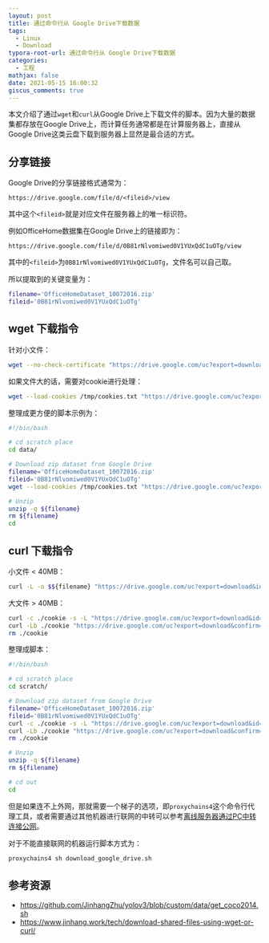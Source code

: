 ```yaml
---
layout: post
title: 通过命令行从 Google Drive下载数据
tags:
  - Linux
  - Download
typora-root-url: 通过命令行从 Google Drive下载数据
categories:
  - 工程
mathjax: false
date: 2021-05-15 16:00:32
giscus_comments: true
---
```


本文介绍了通过`wget`和`curl`从Google Drive上下载文件的脚本。因为大量的数据集都存放在Google Drive上，而计算任务通常都是在计算服务器上，直接从Google Drive这类云盘下载到服务器上显然是最合适的方式。

<!-- more -->

## 分享链接

Google Drive的分享链接格式通常为：

```http
https://drive.google.com/file/d/<fileid>/view
```

其中这个`<fileid>`就是对应文件在服务器上的唯一标识符。

例如OfficeHome数据集在Google Drive上的链接即为：

```http
https://drive.google.com/file/d/0B81rNlvomiwed0V1YUxQdC1uOTg/view
```

其中的`<fileid>`为`0B81rNlvomiwed0V1YUxQdC1uOTg`，文件名可以自己取。

所以提取到的关键变量为：

```bash
filename='OfficeHomeDataset_10072016.zip'
fileid='0B81rNlvomiwed0V1YUxQdC1uOTg'
```

## wget 下载指令

针对小文件：

```bash
wget --no-check-certificate "https://drive.google.com/uc?export=download&id=$${fileid}" -O $${filename}
```

如果文件大的话，需要对cookie进行处理：

```bash
wget --load-cookies /tmp/cookies.txt "https://drive.google.com/uc?export=download&confirm=$$(wget --quiet --save-cookies /tmp/cookies.txt --keep-session-cookies --no-check-certificate 'https://drive.google.com/uc?export=download&id=$${fileid}' -O- | sed -rn 's/.confirm=([0-9A-Za-z_]+)./\1\n/p')&id=$${fileid}" -O $${filename} && rm -rf /tmp/cookies.txt
```

整理成更方便的脚本示例为：

```sh
#!/bin/bash

# cd scratch place
cd data/

# Download zip dataset from Google Drive
filename='OfficeHomeDataset_10072016.zip'
fileid='0B81rNlvomiwed0V1YUxQdC1uOTg'
wget --load-cookies /tmp/cookies.txt "https://drive.google.com/uc?export=download&confirm=$$(wget --quiet --save-cookies /tmp/cookies.txt --keep-session-cookies --no-check-certificate 'https://drive.google.com/uc?export=download&id=$${fileid}' -O- | sed -rn 's/.confirm=([0-9A-Za-z_]+)./\1\n/p')&id=$${fileid}" -O $${filename} && rm -rf /tmp/cookies.txt

# Unzip
unzip -q ${filename}
rm ${filename}
cd
```

## curl 下载指令

小文件 < 40MB：

```bash
curl -L -o $${filename} "https://drive.google.com/uc?export=download&id=$${fileid}"
```

大文件 > 40MB：

```bash
curl -c ./cookie -s -L "https://drive.google.com/uc?export=download&id=${fileid}" > /dev/null
curl -Lb ./cookie "https://drive.google.com/uc?export=download&confirm=`awk '/download/ {print $$NF}' ./cookie`&id=$${fileid}" -o ${filename}
rm ./cookie
```

整理成脚本：

```sh
#!/bin/bash

# cd scratch place
cd scratch/

# Download zip dataset from Google Drive
filename='OfficeHomeDataset_10072016.zip'
fileid='0B81rNlvomiwed0V1YUxQdC1uOTg'
curl -c ./cookie -s -L "https://drive.google.com/uc?export=download&id=${fileid}" > /dev/null
curl -Lb ./cookie "https://drive.google.com/uc?export=download&confirm=`awk '/download/ {print $$NF}' ./cookie`&id=$${fileid}" -o ${filename}
rm ./cookie

# Unzip
unzip -q ${filename}
rm ${filename}

# cd out
cd
```

但是如果连不上外网，那就需要一个梯子的选项，即`proxychains4`这个命令行代理工具，或者需要通过其他机器进行联网的中转可以参考[离线服务器通过PC中转连接公网](https://lccurious.github.io/2020/07/27/Local-Server-Proxy/)。

对于不能直接联网的机器运行脚本方式为：

```bash
proxychains4 sh download_google_drive.sh
```

## 参考资源

- <https://github.com/JinhangZhu/yolov3/blob/custom/data/get_coco2014.sh>
- <https://www.jinhang.work/tech/download-shared-files-using-wget-or-curl/>

